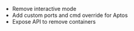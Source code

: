 - Remove interactive mode
- Add custom ports and cmd override for Aptos
- Expose API to remove containers